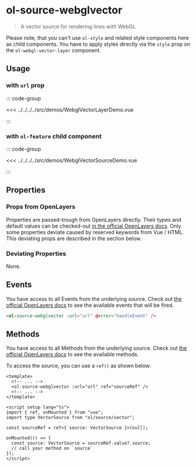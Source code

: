 # ol-source-webglvector

> A vector source for rendering lines with WebGL

Please note, that you can't use `ol-style` and related style components here as child components.
You have to apply styles directly via the `style` prop on the `ol-webgl-vector-layer` component.

<script setup>
import WebglVectorLayerDemo from "@demos/WebglVectorLayerDemo.vue"
import WebglVectorSourceDemo from "@demos/WebglVectorSourceDemo.vue"
</script>

## Usage

### with `url` prop

<ClientOnly>
<WebglVectorLayerDemo />
</ClientOnly>

::: code-group

<<< ../../../../src/demos/WebglVectorLayerDemo.vue

:::

### with `ol-feature` child component

<ClientOnly>
<WebglVectorSourceDemo />
</ClientOnly>

::: code-group

<<< ../../../../src/demos/WebglVectorSourceDemo.vue

:::

## Properties

### Props from OpenLayers

Properties are passed-trough from OpenLayers directly.
Their types and default values can be checked-out [in the official OpenLayers docs](https://openlayers.org/en/latest/apidoc/module-ol_source_Vector-VectorSource.html).
Only some properties deviate caused by reserved keywords from Vue / HTML.
This deviating props are described in the section below.

### Deviating Properties

None.

## Events

You have access to all Events from the underlying source.
Check out [the official OpenLayers docs](https://openlayers.org/en/latest/apidoc/module-ol_source_Vector-VectorSource.html) to see the available events that will be fired.

```html
<ol-source-webglvector :url="url" @error="handleEvent" />
```

## Methods

You have access to all Methods from the underlying source.
Check out [the official OpenLayers docs](https://openlayers.org/en/latest/apidoc/module-ol_source_Vector-VectorSource.html) to see the available methods.

To access the source, you can use a `ref()` as shown below:

```vue
<template>
  <!-- ... -->
  <ol-source-webglvector :url="url" ref="sourceRef" />
  <!-- ... -->
</template>

<script setup lang="ts">
import { ref, onMounted } from "vue";
import type VectorSource from "ol/source/vector";

const sourceRef = ref<{ source: VectorSource }>(null);

onMounted(() => {
  const source: VectorSource = sourceRef.value?.source;
  // call your method on `source`
});
</script>
```
